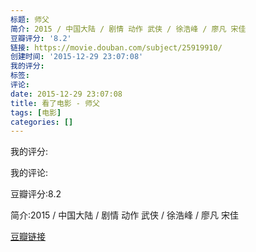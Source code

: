 ```yaml
---
标题: 师父
简介: 2015 / 中国大陆 / 剧情 动作 武侠 / 徐浩峰 / 廖凡 宋佳
豆瓣评分: '8.2'
链接: https://movie.douban.com/subject/25919910/
创建时间: '2015-12-29 23:07:08'
我的评分:
标签:
评论:
date: 2015-12-29 23:07:08
title: 看了电影 - 师父
tags: [电影]
categories: []
---
```


我的评分:

我的评论:

豆瓣评分:8.2

简介:2015 / 中国大陆 / 剧情 动作 武侠 / 徐浩峰 / 廖凡 宋佳

[豆瓣链接](https://movie.douban.com/subject/25919910/)

